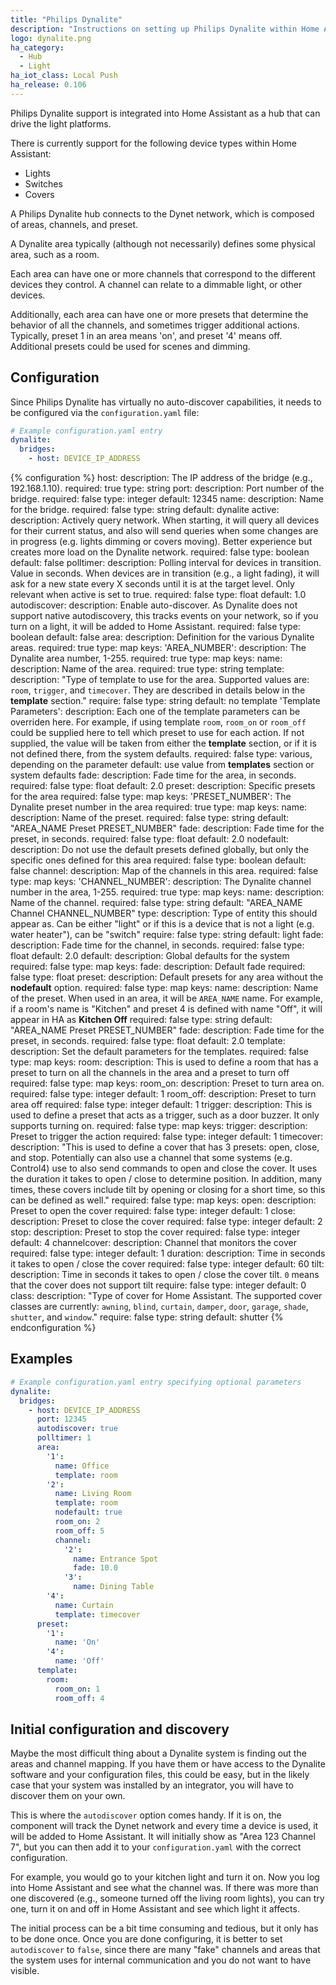 ```yaml
---
title: "Philips Dynalite"
description: "Instructions on setting up Philips Dynalite within Home Assistant."
logo: dynalite.png
ha_category:
  - Hub
  - Light
ha_iot_class: Local Push
ha_release: 0.106
---
```


Philips Dynalite support is integrated into Home Assistant as a hub that can drive the light platforms. 

There is currently support for the following device types within Home Assistant:

- Lights
- Switches
- Covers

A Philips Dynalite hub connects to the Dynet network, which is composed of areas, channels, and preset. 

A Dynalite area typically (although not necessarily) defines some physical area, such as a room. 

Each area can have one or more channels that correspond to the different devices they control. A channel can relate to a dimmable light, or other devices.

Additionally, each area can have one or more presets that determine the behavior of all the channels, and sometimes trigger additional actions. Typically, preset 1 in an area means 'on', and preset '4' means off. Additional presets could be used for scenes and dimming.

## Configuration

Since Philips Dynalite has virtually no auto-discover capabilities, it needs to be configured via the `configuration.yaml` file:

```yaml
# Example configuration.yaml entry
dynalite:
  bridges:
    - host: DEVICE_IP_ADDRESS
```

{% configuration %}
host:
  description: The IP address of the bridge (e.g., 192.168.1.10).
  required: true
  type: string
port:
  description: Port number of the bridge.
  required: false
  type: integer
  default: 12345
name:
  description: Name for the bridge.
  required: false
  type: string
  default: dynalite
active:
  description: Actively query network. When starting, it will query all devices for their current status, and also will send queries when some changes are in progress (e.g. lights dimming or covers moving). Better experience but creates more load on the Dynalite network.
  required: false
  type: boolean
  default: false
polltimer:
  description: Polling interval for devices in transition. Value in seconds. When devices are in transition (e.g., a light fading), it will ask for a new state every X seconds until it is at the target level. Only relevant when active is set to true.
  required: false
  type: float
  default: 1.0
autodiscover:
  description: Enable auto-discover. As Dynalite does not support native autodiscovery, this tracks events on your network, so if you turn on a light, it will be added to Home Assistant.
  required: false
  type: boolean
  default: false
area:
  description: Definition for the various Dynalite areas.
  required: true
  type: map
  keys:
    'AREA_NUMBER':
      description: The Dynalite area number, 1-255.
      required: true
      type: map
      keys:
        name:
          description: Name of the area.
          required: true
          type: string
        template:
          description: "Type of template to use for the area. Supported values are: `room`, `trigger`, and `timecover`. They are described in details below in the **template** section."
          require: false
          type: string
          default: no template
        'Template Parameters':
          description: Each one of the template parameters can be overriden here. For example, if using template `room`, `room_on` or `room_off` could be supplied here to tell which preset to use for each action. If not supplied, the value will be taken from either the **template** section, or if it is not defined there, from the system defaults.
          required: false
          type: various, depending on the parameter
          default: use value from **templates** section or system defaults
        fade:
          description: Fade time for the area, in seconds.
          required: false
          type: float
          default: 2.0
        preset:
          description: Specific presets for the area
          required: false
          type: map
          keys:
            'PRESET_NUMBER':
              The Dynalite preset number in the area
              required: true
              type: map
              keys:
                name:
                  description: Name of the preset.
                  required: false
                  type: string
                  default: \"AREA_NAME Preset PRESET_NUMBER\"
                fade:
                  description: Fade time for the preset, in seconds.
                  required: false
                  type: float
                  default: 2.0
        nodefault:
          description: Do not use the default presets defined globally, but only the specific ones defined for this area
          required: false
          type: boolean
          default: false
        channel:
          description: Map of the channels in this area.
          required: false
          type: map
          keys:
            'CHANNEL_NUMBER':
              description: The Dynalite channel number in the area, 1-255.
              required: true
              type: map
              keys:
                name:
                  description: Name of the channel.
                  required: false
                  type: string
                  default: \"AREA_NAME Channel CHANNEL_NUMBER\"
                type:
                  description: Type of entity this should appear as. Can be either "light" or if this is a device that is not a light (e.g. water heater"), can be "switch"
                  require: false
                  type: string
                  default: light
                fade:
                  description: Fade time for the channel, in seconds.
                  required: false
                  type: float
                  default: 2.0
default:
  description: Global defaults for the system
  required: false
  type: map
  keys:
    fade:
      description: Default fade
      required: false
      type: float
preset:
  description: Default presets for any area without the **nodefault** option.
  required: false
  type: map
  keys:
    name:
      description: Name of the preset. When used in an area, it will be `AREA_NAME` name. For example, if a room's name is 
      \"Kitchen\" and preset 4 is defined with name \"Off\", it will appear in HA as **Kitchen Off**
      required: false
      type: string
      default: \"AREA_NAME Preset PRESET_NUMBER\"
    fade:
      description: Fade time for the preset, in seconds.
      required: false
      type: float
      default: 2.0
template:
  description: Set the default parameters for the templates.
  required: false
  type: map
  keys:
    room:
      description: This is used to define a room that has a preset to turn on all the channels in the area and a preset to turn off
      required: false
      type: map
      keys:
        room_on:
          description: Preset to turn area on.
          required: false
          type: integer
          default: 1
        room_off:
          description: Preset to turn area off
          required: false
          type: integer
          default: 1
  trigger:
    description: This is used to define a preset that acts as a trigger, such as a door buzzer. It only supports turning on.
    required: false
    type: map
    keys:
      trigger:
        description: Preset to trigger the action
        required: false
        type: integer
        default: 1
  timecover:
    description: "This is used to define a cover that has 3 presets: open, close, and stop. Potentially can also use a channel that some systems (e.g. Control4) use to also send commands to open and close the cover. It uses the duration it takes to open / close to determine position. In addition, many times, these covers include tilt by opening or closing for a short time, so this can be defined as well."
    required: false
    type: map
    keys:
      open:
        description: Preset to open the cover
        required: false
        type: integer
        default: 1
      close:
        description: Preset to close the cover
        required: false
        type: integer
        default: 2
      stop:
        description: Preset to stop the cover
        required: false
        type: integer
        default: 4
      channelcover:
        description: Channel that monitors the cover
        required: false
        type: integer
        default: 1
      duration:
        description: Time in seconds it takes to open / close the cover
        required: false
        type: integer
        default: 60
      tilt:
        description: Time in seconds it takes to open / close the cover tilt. `0` means that the cover does not support tilt
        require: false
        type: integer
        default: 0
      class:
        description: "Type of cover for Home Assistant. The supported cover classes are currently: `awning`, `blind`, `curtain`, `damper`, `door`, `garage`, `shade`, `shutter`, and `window`."
        require: false
        type: string
        default: shutter
{% endconfiguration %}

## Examples

```yaml
# Example configuration.yaml entry specifying optional parameters
dynalite:
  bridges:
    - host: DEVICE_IP_ADDRESS
      port: 12345
      autodiscover: true
      polltimer: 1
      area:
        '1':
          name: Office
          template: room
        '2':
          name: Living Room
          template: room
          nodefault: true
          room_on: 2
          room_off: 5
          channel:
            '2': 
              name: Entrance Spot
              fade: 10.0
            '3': 
              name: Dining Table
        '4':
          name: Curtain
          template: timecover
      preset:
        '1':
          name: 'On'
        '4':
          name: 'Off'
      template:
        room:
          room_on: 1
          room_off: 4
```

## Initial configuration and discovery

Maybe the most difficult thing about a Dynalite system is finding out the areas and channel mapping. If you have them or have access to the Dynalite software and your configuration files, this could be easy,
but in the likely case that your system was installed by an integrator, you will have to discover them on your own.

This is where the `autodiscover` option comes handy. If it is on, the component will track the Dynet network and every time a device is used, it will be added to Home Assistant. It will initially show as "Area 123 Channel 7", but you can then add it to your `configuration.yaml` with the correct configuration.

For example, you would go to your kitchen light and turn it on. Now you log into Home Assistant and see what the channel was. If there was more than one discovered (e.g., someone turned off the living room lights), you can try one, turn it on and off in Home Assistant and see which light it affects.

The initial process can be a bit time consuming and tedious, but it only has to be done once. Once you are done configuring, it is better to set `autodiscover` to `false`, since there are many "fake" channels and areas that the system uses for internal communication and you do not want to have visible.
